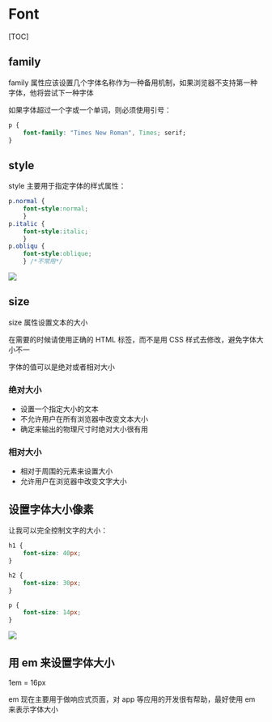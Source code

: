 # Font
[TOC]
## family
family 属性应该设置几个字体名称作为一种备用机制，如果浏览器不支持第一种字体，他将尝试下一种字体

如果字体超过一个字或一个单词，则必须使用引号：
```css
p {
    font-family: "Times New Roman", Times; serif; 
}
```
## style
style 主要用于指定字体的样式属性：
```css
p.normal {
    font-style:normal;
    }
p.italic {
    font-style:italic;
    }
p.obliqu {
    font-style:oblique;
    } /*不常用*/
```
![](2021-07-14-17-23-02.png)

## size
size 属性设置文本的大小

在需要的时候请使用正确的 HTML 标签，而不是用 CSS 样式去修改，避免字体大小不一

字体的值可以是绝对或者相对大小

### 绝对大小
*   设置一个指定大小的文本
*   不允许用户在所有浏览器中改变文本大小
*   确定来输出的物理尺寸时绝对大小很有用

### 相对大小
*   相对于周围的元素来设置大小
*   允许用户在浏览器中改变文字大小

## 设置字体大小像素
让我可以完全控制文字的大小：
```css
h1 {
    font-size: 40px;
}

h2 {
    font-size: 30px;
}

p {
    font-size: 14px;
}
```
![](2021-07-14-17-34-40.png)

## 用 em 来设置字体大小
1em = 16px

em 现在主要用于做响应式页面，对 app 等应用的开发很有帮助，最好使用 em 来表示字体大小

